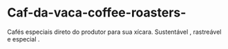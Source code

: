 # Caf-da-vaca-coffee-roasters-
Cafés especiais direto do produtor para sua xícara. Sustentável , rastreável e especial .
